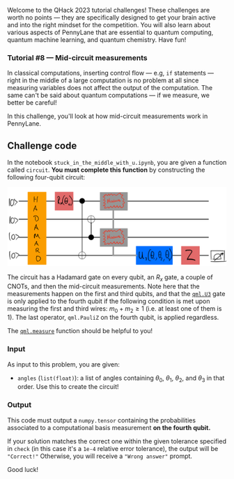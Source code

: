 Welcome to the QHack 2023 tutorial challenges! These challenges are worth no points — they are specifically designed to get your brain active and into the right mindset for the competition. You will also learn about various aspects of PennyLane that are essential to quantum computing, quantum machine learning, and quantum chemistry. Have fun!

### Tutorial \#8 — Mid-circuit measurements

In classical computations, inserting control flow — e.g, `if` statements — right 
in the middle of a large computation is no problem at all since measuring variables
does not affect the output of the computation. The same can't be said about quantum
computations — if we measure, we better be careful!

In this challenge, you'll look at how mid-circuit measurements work in PennyLane.

## Challenge code

In the notebook `stuck_in_the_middle_with_u.ipynb`, you are given a function called `circuit`. **You must complete 
this function** by constructing the following four-qubit circuit:

<p align="center">
<img src="./images/daily8.png" width="650"/>
</p>

The circuit has a Hadamard gate on every qubit, an $R_x$ gate, a couple of 
CNOTs, and then the mid-circuit measurements. Note here that the measurements happen 
on the first and third qubits, and that the [`qml.U3`](https://docs.pennylane.ai/en/stable/code/api/pennylane.U3.html) gate is only applied to the 
fourth qubit if the following condition is met upon measuring the first and third 
wires: $m_0 + m_2 \geq 1$ (i.e. at least one of them is $1$). The last operator, `qml.PauliZ` on the fourth qubit, is 
applied regardless.

The [`qml.measure`](https://docs.pennylane.ai/en/stable/code/api/pennylane.measure.html) 
function should be helpful to you!

### Input 

As input to this problem, you are given:

- `angles` (`list(float)`): a list of angles containing $\theta_0$, $\theta_1$, $\theta_2$, and $\theta_3$ in that order. Use this to create the circuit!

### Output

This code must output a `numpy.tensor` containing  the probabilities associated to a computational basis measurement **on the fourth qubit.**

If your solution matches the correct one within the given tolerance specified in `check` (in this case it's a `1e-4` relative error tolerance), the output will be `"Correct!"` Otherwise, you will receive a `"Wrong answer"` prompt.

Good luck!
